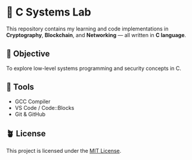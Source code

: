 # 🧠 C Systems Lab

This repository contains my learning and code implementations in **Cryptography**, **Blockchain**, and **Networking** — all written in **C language**.

## 🎯 Objective
To explore low-level systems programming and security concepts in C.

## 🧰 Tools
- GCC Compiler  
- VS Code / Code::Blocks  
- Git & GitHub  

## 🪴 License
This project is licensed under the [MIT License](./LICENSE).
